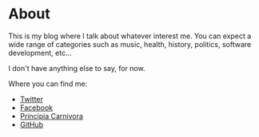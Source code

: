 # About

This is my blog where I talk about whatever interest me. You can expect a wide range of categories such as music, health, history, politics, software development, etc... 

I don't have anything else to say, for now. 

Where you can find me:
* [Twitter](https://twitter.com/michaelfrieze)
* [Facebook](https://www.facebook.com/michaelfrieze88)
* [Principia Carnivora](https://www.facebook.com/groups/PrincipiaCarnivora)
* [GitHub](https://github.com/MichaelFrieze)
